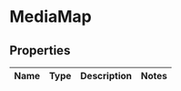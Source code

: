 

# MediaMap


## Properties

| Name | Type | Description | Notes |
|------------ | ------------- | ------------- | -------------|



